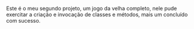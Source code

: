 Este é o meu segundo projeto, um jogo da velha completo, nele pude exercitar a criação e invocação de classes e métodos, mais um concluído com sucesso.
